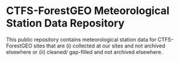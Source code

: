 # CTFS-ForestGEO Meteorological Station Data Repository

This public repository contains meteorological station data for CTFS-ForestGEO sites that are (i) collected at our sites and not archived elsewhere or (ii) cleaned/ gap-filled and not archived elsewhere.
